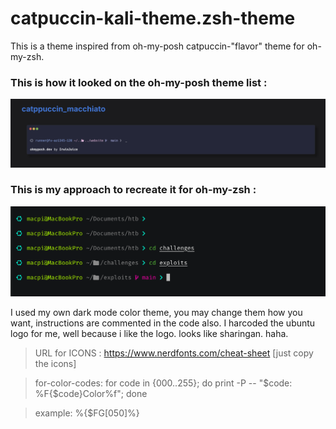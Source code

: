 # catpuccin-kali-theme.zsh-theme
This is a theme inspired from oh-my-posh catpuccin-"flavor" theme for oh-my-zsh. 

### This is how it looked on the oh-my-posh theme list :

![Oh-my-posh-catpuccn-theme](oh-my-posh-catpuccin-theme.png)

### This is my approach to recreate it for oh-my-zsh :

![POSHCatpuccinInspiredTheme](POSHCatpuccinInspiredTheme.png)

I used my own dark mode color theme, you may change them how you want, instructions are commented in the code also. I harcoded the ubuntu logo for me, well because i like the logo. looks like sharingan. haha.  


> URL for ICONS : https://www.nerdfonts.com/cheat-sheet [just copy the icons]

> for-color-codes: for code in {000..255}; do print -P -- "$code: %F{$code}Color%f"; done

> example: %{$FG[050]%}
